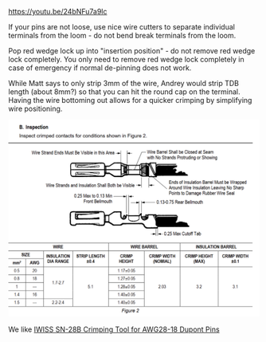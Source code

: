 

https://youtu.be/24bNFu7a9lc

If your pins are not loose, use nice wire cutters to separate individual terminals from the loom - do not bend break terminals from the loom.

Pop red wedge lock up into "insertion position" - do not remove red wedge lock completely. You only need to remove red wedge lock completely in case of emergency if normal de-pinning does not work.

While Matt says to only strip 3mm of the wire, Andrey would strip TDB length (about 8mm?) so that you can hit the round cap on the terminal. Having the wire bottoming out allows for a quicker crimping by simplifying wire positioning.

![x](./OEM-Docs/TE/ampseal_terminals.png)

We like [IWISS SN-28B Crimping Tool for AWG28-18 Dupont Pins](https://amzn.to/3h0L5RD)